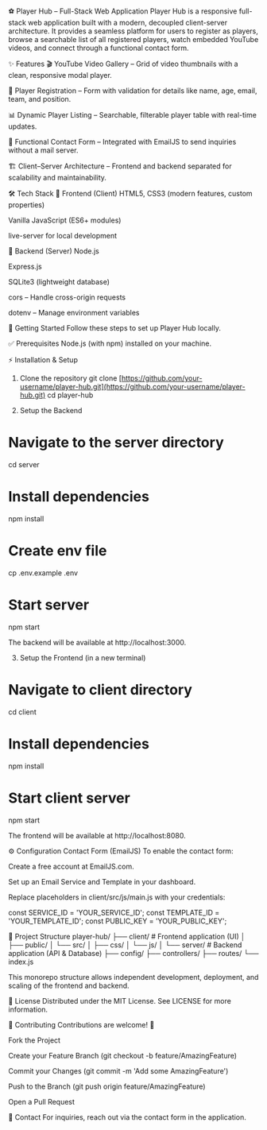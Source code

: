 ⚽ Player Hub – Full-Stack Web Application
Player Hub is a responsive full-stack web application built with a modern, decoupled client-server architecture. It provides a seamless platform for users to register as players, browse a searchable list of all registered players, watch embedded YouTube videos, and connect through a functional contact form.

✨ Features
🎬 YouTube Video Gallery – Grid of video thumbnails with a clean, responsive modal player.

📝 Player Registration – Form with validation for details like name, age, email, team, and position.

📊 Dynamic Player Listing – Searchable, filterable player table with real-time updates.

📩 Functional Contact Form – Integrated with EmailJS to send inquiries without a mail server.

🏗 Client–Server Architecture – Frontend and backend separated for scalability and maintainability.

🛠 Tech Stack
🔹 Frontend (Client)
HTML5, CSS3 (modern features, custom properties)

Vanilla JavaScript (ES6+ modules)

live-server for local development

🔹 Backend (Server)
Node.js

Express.js

SQLite3 (lightweight database)

cors – Handle cross-origin requests

dotenv – Manage environment variables

🚀 Getting Started
Follow these steps to set up Player Hub locally.

✅ Prerequisites
Node.js (with npm) installed on your machine.

⚡ Installation & Setup
1. Clone the repository
git clone [https://github.com/your-username/player-hub.git](https://github.com/your-username/player-hub.git)
cd player-hub

2. Setup the Backend
# Navigate to the server directory
cd server

# Install dependencies
npm install

# Create env file
cp .env.example .env

# Start server
npm start

The backend will be available at http://localhost:3000.

3. Setup the Frontend (in a new terminal)
# Navigate to client directory
cd client

# Install dependencies
npm install

# Start client server
npm start

The frontend will be available at http://localhost:8080.

⚙️ Configuration
Contact Form (EmailJS)
To enable the contact form:

Create a free account at EmailJS.com.

Set up an Email Service and Template in your dashboard.

Replace placeholders in client/src/js/main.js with your credentials:

const SERVICE_ID = 'YOUR_SERVICE_ID';
const TEMPLATE_ID = 'YOUR_TEMPLATE_ID';
const PUBLIC_KEY = 'YOUR_PUBLIC_KEY';

📂 Project Structure
player-hub/
├── client/          # Frontend application (UI)
│   ├── public/
│   └── src/
│       ├── css/
│       └── js/
│
└── server/          # Backend application (API & Database)
    ├── config/
    ├── controllers/
    ├── routes/
    └── index.js

This monorepo structure allows independent development, deployment, and scaling of the frontend and backend.

📜 License
Distributed under the MIT License. See LICENSE for more information.

🙌 Contributing
Contributions are welcome! 🎉

Fork the Project

Create your Feature Branch (git checkout -b feature/AmazingFeature)

Commit your Changes (git commit -m 'Add some AmazingFeature')

Push to the Branch (git push origin feature/AmazingFeature)

Open a Pull Request

📧 Contact
For inquiries, reach out via the contact form in the application.